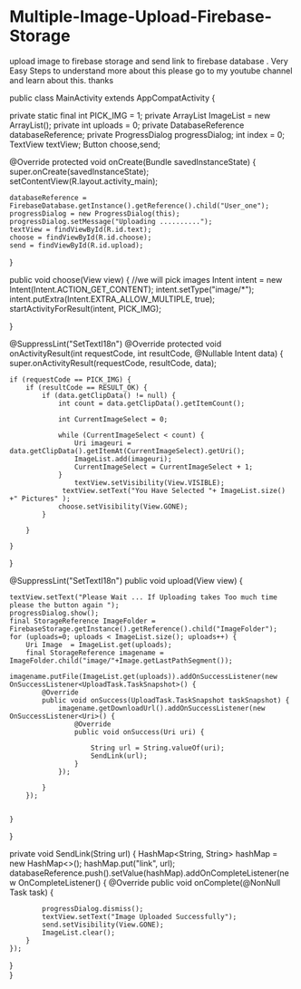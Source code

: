 # Multiple-Image-Upload-Firebase-Storage


upload image to firebase storage and send link to firebase database . Very Easy Steps to understand more about this please go to my youtube channel and learn about this. thanks




public class MainActivity extends AppCompatActivity {

private static final int PICK_IMG = 1;
private ArrayList<Uri> ImageList = new ArrayList<Uri>();
private int uploads = 0;
private DatabaseReference databaseReference;
private ProgressDialog progressDialog;
int index = 0;
TextView textView;
Button choose,send;

@Override
protected void onCreate(Bundle savedInstanceState) {
    super.onCreate(savedInstanceState);
    setContentView(R.layout.activity_main);

    databaseReference = FirebaseDatabase.getInstance().getReference().child("User_one");
    progressDialog = new ProgressDialog(this);
    progressDialog.setMessage("Uploading ..........");
    textView = findViewById(R.id.text);
    choose = findViewById(R.id.choose);
    send = findViewById(R.id.upload);
}

public void choose(View view) {
    //we will pick images
    Intent intent = new Intent(Intent.ACTION_GET_CONTENT);
    intent.setType("image/*");
    intent.putExtra(Intent.EXTRA_ALLOW_MULTIPLE, true);
    startActivityForResult(intent, PICK_IMG);

}

@SuppressLint("SetTextI18n")
@Override
protected void onActivityResult(int requestCode, int resultCode, @Nullable Intent data) {
    super.onActivityResult(requestCode, resultCode, data);

    if (requestCode == PICK_IMG) {
        if (resultCode == RESULT_OK) {
            if (data.getClipData() != null) {
                int count = data.getClipData().getItemCount();

                int CurrentImageSelect = 0;

                while (CurrentImageSelect < count) {
                    Uri imageuri = data.getClipData().getItemAt(CurrentImageSelect).getUri();
                    ImageList.add(imageuri);
                    CurrentImageSelect = CurrentImageSelect + 1;
                }
                    textView.setVisibility(View.VISIBLE);
                 textView.setText("You Have Selected "+ ImageList.size() +" Pictures" );
                choose.setVisibility(View.GONE);
            }

        }

    }

}

@SuppressLint("SetTextI18n")
public void upload(View view) {

    textView.setText("Please Wait ... If Uploading takes Too much time please the button again ");
    progressDialog.show();
    final StorageReference ImageFolder =  FirebaseStorage.getInstance().getReference().child("ImageFolder");
    for (uploads=0; uploads < ImageList.size(); uploads++) {
        Uri Image  = ImageList.get(uploads);
        final StorageReference imagename = ImageFolder.child("image/"+Image.getLastPathSegment());

    imagename.putFile(ImageList.get(uploads)).addOnSuccessListener(new OnSuccessListener<UploadTask.TaskSnapshot>() {
            @Override
            public void onSuccess(UploadTask.TaskSnapshot taskSnapshot) {
                imagename.getDownloadUrl().addOnSuccessListener(new OnSuccessListener<Uri>() {
                    @Override
                    public void onSuccess(Uri uri) {

                        String url = String.valueOf(uri);
                        SendLink(url);
                    }
                });

            }
        });


    }


}

private void SendLink(String url) {
    HashMap<String, String> hashMap = new HashMap<>();
    hashMap.put("link", url);
    databaseReference.push().setValue(hashMap).addOnCompleteListener(new OnCompleteListener<Void>() {
        @Override
        public void onComplete(@NonNull Task<Void> task) {

            progressDialog.dismiss();
            textView.setText("Image Uploaded Successfully");
            send.setVisibility(View.GONE);
            ImageList.clear();
        }
    });


}   
}
